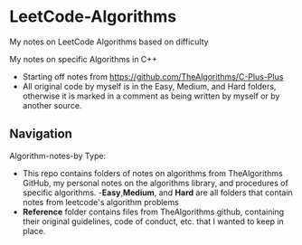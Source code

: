 # LeetCode-Algorithms
My notes on LeetCode Algorithms based on difficulty

My notes on specific Algorithms in C++
- Starting off notes from https://github.com/TheAlgorithms/C-Plus-Plus <br/>
- All original code by myself is in the Easy, Medium, and Hard folders, otherwise it is marked in a comment as being written by myself or by another source.


## Navigation
Algorithm-notes-by Type:
- This repo contains folders of notes on algorithms from TheAlgorithms GitHub, my personal notes on the algorithms library, and procedures of specific algorithms.
-**Easy**,**Medium**, and **Hard** are all folders that contain notes from leetcode's algorithm problems
- **Reference** folder contains files from TheAlgorithms github, containing their original guidelines, code of conduct, etc. that I wanted to keep in place.

